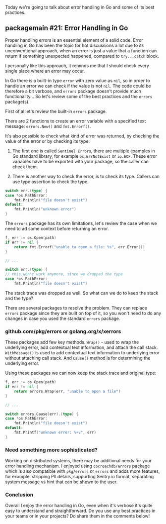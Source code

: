 Today we're going to talk about error handling in Go and some of its best practices.

## packagemain #21: Error Handling in Go

Proper handling errors is an essential element of a solid code. Error handling in Go has been the topic for hot discussions a lot due to its unconventional approach, when an error is just a value that a function can return if something unexpected happened, compared to `try...catch` block.

I personally like this approach, it reminds me that I should check every single place where an error may occur.

In Go there is a built-in type `error` with zero value as `nil`, so in order to handle an error we can check if the value is not `nil`. The code could be therefore a bit verbose, and `errors` package doesn't provide much functionality... So let's review some of the best practices and the `errors` package(s).

First of al let's review the built-in `errors` package.

There are 2 functions to create an error variable with a specified text message: `errors.New()` and `fmt.Errorf()`.

It's also possible to check what kind of error was returned, by checking the value of the error or by checking its type:

1. The first one is called `Sentinel Errors`, there are multiple examples in Go standard library, for example `os.ErrNotExist`  or `io.EOF`. These error variables have to be exported with your package, so the caller can check them.

2. There is another way to check the error, is to check its type. Callers can use type assertion to check the type.

```go
switch err.(type) {
case *os.PathError:
    fmt.Println("file doesn't exist")
default:
    fmt.Println("unknown error")
}
```

The `errors` package has its own limitations, let's review the case when we need to ad some context before returning an error.

```go
f, err := os.Open(path)
if err != nil {
    return fmt.Errorf("unable to open a file: %s", err.Error())
}

// ...

switch err.(type) {
// this won't work anymore, since we dropped the type
case *os.PathError:
    fmt.Println("file doesn't exist")
```

The stack trace was dropped as well. So what can we do to keep the stack and the type?

There are several packages to resolve the problem. They can replace `errors` package since they are built on top of it, so you won't need to do any changes in case you used the standard `errors` package.

### github.com/pkg/errors or golang.org/x/xerrors

These packages add few key methods. `Wrap()` - used to wrap the underlying error, add contextual text information, and attach the call stack. `WithMessage()` is used to add contextual text information to underlying error without attaching call stack. And `Cause()` method is for determining the underlying error.

Using these packages we can now keep the stack trace and original type:

```go
f, err := os.Open(path)
if err != nil {
    return errors.Wrap(err, "unable to open a file")
}

// ...

switch errors.Cause(err).(type) {
case *os.PathError:
    fmt.Println("file doesn't exist")
default:
    fmt.Printf("unknown error: %+v", err)
}
```

### Need something more sophisticated?

Working on distributed systems, there may be additional needs for your error handling mechanism. I enjoyed using `cocroachdb/errors` package which is also compatible with `pkg/errors` or `errors` and adds more features, for example: stripping PII details, supporting Sentry.io format, separating system message vs hint that can be shown to the user.

### Conclusion

Overall I enjoy the error handling in Go, even when it's verbose it's quite easy to  understand and straightforward. Do you use any best practices in your teams or in your projects? Do share them in the comments below!